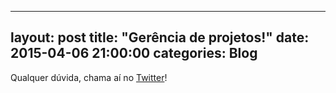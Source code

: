 
---
layout: post
title:  "Gerência de projetos!"
date:   2015-04-06 21:00:00
categories: Blog
---

Qualquer dúvida, chama aí no <a href="https://twitter.com/realronchi" target="blank">Twitter</a>!
